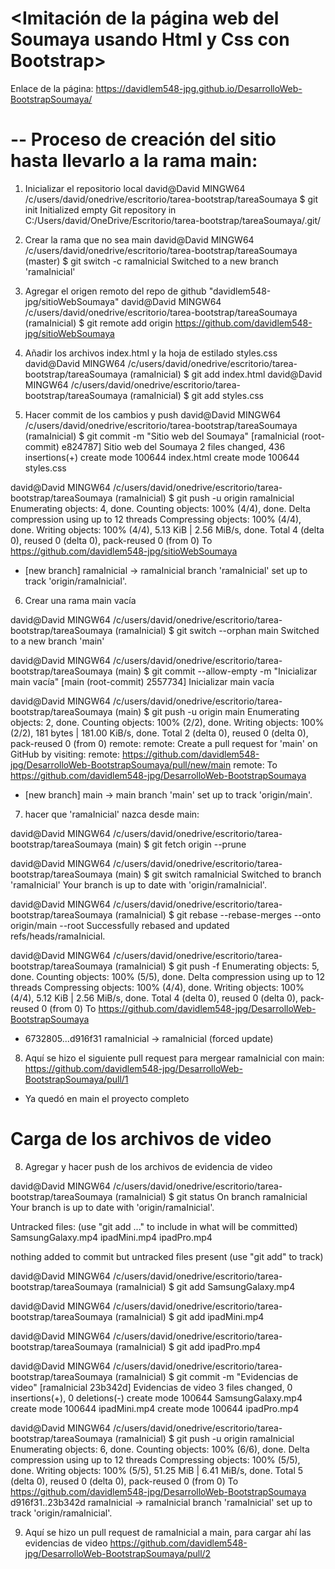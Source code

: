 # <Imitación de la página web del Soumaya usando Html y Css con Bootstrap>

Enlace de la página: https://davidlem548-jpg.github.io/DesarrolloWeb-BootstrapSoumaya/

# -- Proceso de creación del sitio hasta llevarlo a la rama main:

1. Inicializar el repositorio local
david@David MINGW64 /c/users/david/onedrive/escritorio/tarea-bootstrap/tareaSoumaya
$ git init
Initialized empty Git repository in C:/Users/david/OneDrive/Escritorio/tarea-bootstrap/tareaSoumaya/.git/

2. Crear la rama que no sea main
david@David MINGW64 /c/users/david/onedrive/escritorio/tarea-bootstrap/tareaSoumaya (master)
$ git switch -c ramaInicial
Switched to a new branch 'ramaInicial'

3. Agregar el origen remoto del repo de github "davidlem548-jpg/sitioWebSoumaya"
david@David MINGW64 /c/users/david/onedrive/escritorio/tarea-bootstrap/tareaSoumaya (ramaInicial)
$ git remote add origin https://github.com/davidlem548-jpg/sitioWebSoumaya

4. Añadir los archivos index.html y la hoja de estilado styles.css
david@David MINGW64 /c/users/david/onedrive/escritorio/tarea-bootstrap/tareaSoumaya (ramaInicial)
$ git add index.html
david@David MINGW64 /c/users/david/onedrive/escritorio/tarea-bootstrap/tareaSoumaya (ramaInicial)
$ git add styles.css

5. Hacer commit de los cambios y push
david@David MINGW64 /c/users/david/onedrive/escritorio/tarea-bootstrap/tareaSoumaya (ramaInicial)
$ git commit -m "Sitio web del Soumaya"
[ramaInicial (root-commit) e824787] Sitio web del Soumaya
 2 files changed, 436 insertions(+)
 create mode 100644 index.html
 create mode 100644 styles.css

david@David MINGW64 /c/users/david/onedrive/escritorio/tarea-bootstrap/tareaSoumaya (ramaInicial)
$ git push -u origin ramaInicial
Enumerating objects: 4, done.
Counting objects: 100% (4/4), done.
Delta compression using up to 12 threads
Compressing objects: 100% (4/4), done.
Writing objects: 100% (4/4), 5.13 KiB | 2.56 MiB/s, done.
Total 4 (delta 0), reused 0 (delta 0), pack-reused 0 (from 0)
To https://github.com/davidlem548-jpg/sitioWebSoumaya
 * [new branch]      ramaInicial -> ramaInicial
branch 'ramaInicial' set up to track 'origin/ramaInicial'.

6. Crear una rama main vacía

david@David MINGW64 /c/users/david/onedrive/escritorio/tarea-bootstrap/tareaSoumaya (ramaInicial)
$ git switch --orphan main
Switched to a new branch 'main'

david@David MINGW64 /c/users/david/onedrive/escritorio/tarea-bootstrap/tareaSoumaya (main)
$ git commit --allow-empty -m "Inicializar main vacía"
[main (root-commit) 2557734] Inicializar main vacía

david@David MINGW64 /c/users/david/onedrive/escritorio/tarea-bootstrap/tareaSoumaya (main)
$ git push -u origin main
Enumerating objects: 2, done.
Counting objects: 100% (2/2), done.
Writing objects: 100% (2/2), 181 bytes | 181.00 KiB/s, done.
Total 2 (delta 0), reused 0 (delta 0), pack-reused 0 (from 0)
remote:
remote: Create a pull request for 'main' on GitHub by visiting:
remote:      https://github.com/davidlem548-jpg/DesarrolloWeb-BootstrapSoumaya/pull/new/main
remote:
To https://github.com/davidlem548-jpg/DesarrolloWeb-BootstrapSoumaya
 * [new branch]      main -> main
branch 'main' set up to track 'origin/main'.

7. hacer que 'ramaInicial' nazca desde main:

david@David MINGW64 /c/users/david/onedrive/escritorio/tarea-bootstrap/tareaSoumaya (main)
$ git fetch origin --prune

david@David MINGW64 /c/users/david/onedrive/escritorio/tarea-bootstrap/tareaSoumaya (main)
$ git switch ramaInicial
Switched to branch 'ramaInicial'
Your branch is up to date with 'origin/ramaInicial'.

david@David MINGW64 /c/users/david/onedrive/escritorio/tarea-bootstrap/tareaSoumaya (ramaInicial)
$ git rebase --rebase-merges --onto origin/main --root
Successfully rebased and updated refs/heads/ramaInicial.

david@David MINGW64 /c/users/david/onedrive/escritorio/tarea-bootstrap/tareaSoumaya (ramaInicial)
$ git push -f
Enumerating objects: 5, done.
Counting objects: 100% (5/5), done.
Delta compression using up to 12 threads
Compressing objects: 100% (4/4), done.
Writing objects: 100% (4/4), 5.12 KiB | 2.56 MiB/s, done.
Total 4 (delta 0), reused 0 (delta 0), pack-reused 0 (from 0)
To https://github.com/davidlem548-jpg/DesarrolloWeb-BootstrapSoumaya
 + 6732805...d916f31 ramaInicial -> ramaInicial (forced update)

8. Aquí se hizo el siguiente pull request para mergear ramaInicial con main:
https://github.com/davidlem548-jpg/DesarrolloWeb-BootstrapSoumaya/pull/1

- Ya quedó en main el proyecto completo

# Carga de los archivos de video

 8. Agregar y hacer push de los archivos de evidencia de video

 david@David MINGW64 /c/users/david/onedrive/escritorio/tarea-bootstrap/tareaSoumaya (ramaInicial)
$ git status
On branch ramaInicial
Your branch is up to date with 'origin/ramaInicial'.

Untracked files:
  (use "git add <file>..." to include in what will be committed)
        SamsungGalaxy.mp4
        ipadMini.mp4
        ipadPro.mp4

nothing added to commit but untracked files present (use "git add" to track)

david@David MINGW64 /c/users/david/onedrive/escritorio/tarea-bootstrap/tareaSoumaya (ramaInicial)
$ git add SamsungGalaxy.mp4

david@David MINGW64 /c/users/david/onedrive/escritorio/tarea-bootstrap/tareaSoumaya (ramaInicial)
$ git add ipadMini.mp4

david@David MINGW64 /c/users/david/onedrive/escritorio/tarea-bootstrap/tareaSoumaya (ramaInicial)
$ git add ipadPro.mp4

david@David MINGW64 /c/users/david/onedrive/escritorio/tarea-bootstrap/tareaSoumaya (ramaInicial)
$ git commit -m "Evidencias de video"
[ramaInicial 23b342d] Evidencias de video
 3 files changed, 0 insertions(+), 0 deletions(-)
 create mode 100644 SamsungGalaxy.mp4
 create mode 100644 ipadMini.mp4
 create mode 100644 ipadPro.mp4

david@David MINGW64 /c/users/david/onedrive/escritorio/tarea-bootstrap/tareaSoumaya (ramaInicial)
$ git push -u origin ramaInicial
Enumerating objects: 6, done.
Counting objects: 100% (6/6), done.
Delta compression using up to 12 threads
Compressing objects: 100% (5/5), done.
Writing objects: 100% (5/5), 51.25 MiB | 6.41 MiB/s, done.
Total 5 (delta 0), reused 0 (delta 0), pack-reused 0 (from 0)
To https://github.com/davidlem548-jpg/DesarrolloWeb-BootstrapSoumaya
   d916f31..23b342d  ramaInicial -> ramaInicial
branch 'ramaInicial' set up to track 'origin/ramaInicial'.

9. Aquí se hizo un pull request de ramaInicial a main, para cargar ahí las evidencias de video
https://github.com/davidlem548-jpg/DesarrolloWeb-BootstrapSoumaya/pull/2